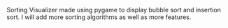Sorting Visualizer made using pygame to display bubble sort and insertion sort. 
I will add more sorting algorithms as well as more features.
